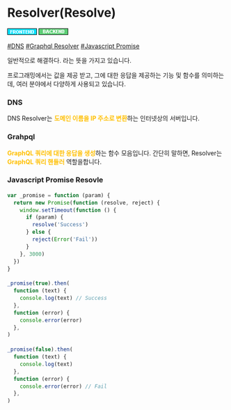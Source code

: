 # Resolver(Resolve)

![Frontend](../../2TAT1C/Label_Frontend.png)
![Backend](../../2TAT1C/Label_Backend.png)

<a href="">#DNS</a>
<a href="https://www.apollographql.com/docs/apollo-server/data/resolvers/">#Graphql Resolver</a>
<a href="https://developer.mozilla.org/ko/docs/Web/JavaScript/Reference/Global_Objects/Promise/resolve#:~:text=Promise.resolve(value)%20%EB%A9%94%EC%84%9C%EB%93%9C,%ED%94%84%EB%A1%9C%EB%AF%B8%EC%8A%A4%EA%B0%80%20%EB%B0%98%ED%99%98%EB%90%A9%EB%8B%88%EB%8B%A4.">#Javascript Promise</a>

일반적으로 해결하다. 라는 뜻을 가지고 있습니다.

프로그래밍에서는 값을 제공 받고, 그에 대한 응답을 제공하는 기능 및 함수를 의미하는데, 여러 분야에서 다양하게 사용되고 있습니다.

<h3>DNS</h3>

DNS Resolver는 <span style="color:#FFBF00; font-weight:bold;">도메인 이름을 IP 주소로 변환</span>하는 인터넷상의 서버입니다.

<h3> Grahpql </h3>
<span style="color:#FFBF00; font-weight:bold;">GraphQL 쿼리에 대한 응답을 생성</span>하는 함수 모음입니다. 간단히 말하면, Resolver는 <span style="color:#FFBF00; font-weight:bold;">GraphQL 쿼리 핸들러</span> 역할을합니다.

<h3>Javascript Promise Resovle</h3>

```js
var _promise = function (param) {
  return new Promise(function (resolve, reject) {
    window.setTimeout(function () {
      if (param) {
        resolve('Success')
      } else {
        reject(Error('Fail'))
      }
    }, 3000)
  })
}

_promise(true).then(
  function (text) {
    console.log(text) // Success
  },
  function (error) {
    console.error(error)
  },
)

_promise(false).then(
  function (text) {
    console.log(text)
  },
  function (error) {
    console.error(error) // Fail
  },
)
